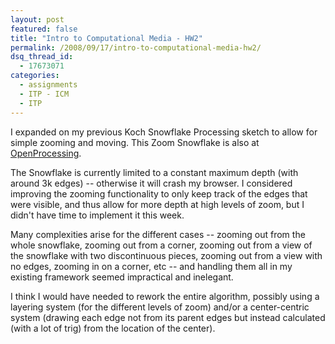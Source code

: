 ```yaml
---
layout: post
featured: false
title: "Intro to Computational Media - HW2"
permalink: /2008/09/17/intro-to-computational-media-hw2/
dsq_thread_id:
  - 17673071
categories:
  - assignments
  - ITP - ICM
  - ITP
---
```

I expanded on my previous Koch Snowflake Processing sketch to allow for simple zooming and moving. This Zoom Snowflake is also at [OpenProcessing][1].

The Snowflake is currently limited to a constant maximum depth (with around 3k edges) -- otherwise it will crash my browser. I considered improving the zooming functionality to only keep track of the edges that were visible, and thus allow for more depth at high levels of zoom, but I didn't have time to implement it this week.

Many complexities arise for the different cases -- zooming out from the whole snowflake, zooming out from a corner, zooming out from a view of the snowflake with two discontinuous pieces, zooming out from a view with no edges, zooming in on a corner, etc -- and handling them all in my existing framework seemed impractical and inelegant.

I think I would have needed to rework the entire algorithm, possibly using a layering system (for the different levels of zoom) and/or a center-centric system (drawing each edge not from its parent edges but instead calculated (with a lot of trig) from the location of the center).

 [1]: http://openprocessing.org/visuals/?visualID=392
